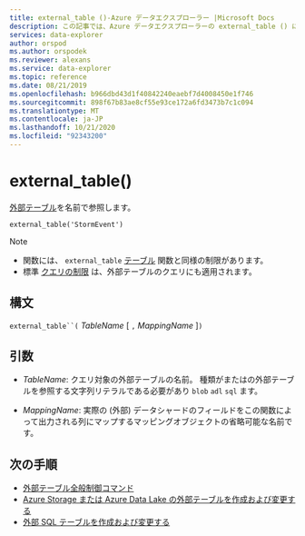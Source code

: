 ```yaml
---
title: external_table ()-Azure データエクスプローラー |Microsoft Docs
description: この記事では、Azure データエクスプローラーの external_table () について説明します。
services: data-explorer
author: orspod
ms.author: orspodek
ms.reviewer: alexans
ms.service: data-explorer
ms.topic: reference
ms.date: 08/21/2019
ms.openlocfilehash: b966dbd43d1f40842240eaebf7d4008450e1f746
ms.sourcegitcommit: 898f67b83ae8cf55e93ce172a6fd3473b7c1c094
ms.translationtype: MT
ms.contentlocale: ja-JP
ms.lasthandoff: 10/21/2020
ms.locfileid: "92343200"
---
```

# <a name="external_table"></a>external_table()

[外部テーブル](schema-entities/externaltables.md)を名前で参照します。

```kusto
external_table('StormEvent')
```

> [!NOTE]
> * 関数には、 `external_table` [テーブル](tablefunction.md) 関数と同様の制限があります。
> * 標準 [クエリの制限](../concepts/querylimits.md) は、外部テーブルのクエリにも適用されます。

## <a name="syntax"></a>構文

`external_table``(` *TableName* [ `,` *MappingName* ]`)`

## <a name="arguments"></a>引数

* *TableName*: クエリ対象の外部テーブルの名前。
  種類がまたはの外部テーブルを参照する文字列リテラルである必要があり `blob` `adl` `sql` ます。

* *MappingName*: 実際の (外部) データシャードのフィールドをこの関数によって出力される列にマップするマッピングオブジェクトの省略可能な名前です。

## <a name="next-steps"></a>次の手順

* [外部テーブル全般制御コマンド](../management/external-table-commands.md)
* [Azure Storage または Azure Data Lake の外部テーブルを作成および変更する](../management/external-tables-azurestorage-azuredatalake.md)
* [外部 SQL テーブルを作成および変更する](../management/external-sql-tables.md)